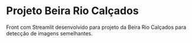 # Projeto Beira Rio Calçados
Front com Streamlit desenvolvido para projeto da Beira Rio Calçados para detecção de imagens semelhantes.